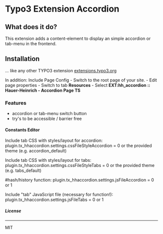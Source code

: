 # Typo3 Extension Accordion

## What does it do?

This extension adds a content-element to display an simple accordion or tab-menu in the frontend.

## Installation

... like any other TYPO3 extension [extensions.typo3.org](https://extensions.typo3.org/extension/hh_video_extender/ "TYPO3 Extension Repository")

In addition: Include Page Config
    - Switch to the root page of your site.
    - Edit page properties
    - Switch to tab **Resources**
    - Select **EXT:hh_accordion :: Hauer-Heinrich - Accordion Page TS**

### Features
- accordion or tab-menu switch button
- try's to be accessible / barrier free

#### Constants Editor
Include tab CSS with styles/layout for accordion:
plugin.tx_hhaccordion.settings.cssFileStyleAccordion = 0 or the provided theme (e.g. accordion_default)

Include tab CSS with styles/layout for tabs:
plugin.tx_hhaccordion.settings.cssFileStyleTabs = 0 or the provided theme (e.g. tabs_default)

#hash/history function:
plugin.tx_hhaccordion.settings.jsFileAccordion = 0 or 1

Include "tab" JavaScript file (necessary for function!):
plugin.tx_hhaccordion.settings.jsFileTabs = 0 or 1


##### License
----
MIT
